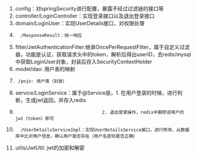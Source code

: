 1. config：对springSecurity进行配置，暴露不经过过滤链的接口等
2. controller/LoginController：实现登录接口以及退出登录接口
3. domain/LoginUser：实现UserDetails接口，对权限处理
4.       /ResponseResult：统一响应
5. filter/JwtAuthenticationFilter:继承OncePerRequestFilter，属于自定义过滤器，功能是认证，获取请求头中的token，解析后得出userID，去redis/mysql中获取LoginUser对象，封装后存入SecurityContextHolder
6. model/dao: 用户表的映射
6.      /pojo: 用户类（封装）
8. service/LoginService：属于@Service层，1. 在用户登录的时候，进行判断，生成jwt返回，并存入redis
9.                                      2. 退出登录操作，redis中删除该用户的jwt（token）即可
10.       /UserDetailsServiceImpl：实现UserDetailsService接口，进行修改，从数据库中比对用户信息，确认用户是否存在（用户名密码是否正确）
11. utils/JwtUtil: jwt的加密和解密
